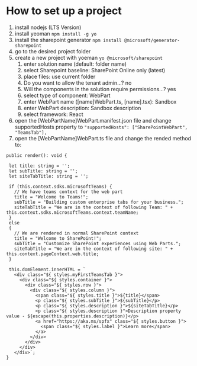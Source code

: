# How to set up a project

1. install nodejs (LTS Version)
2. install yeoman `npm install -g yo`
3. install the sharepoint generator `npm install @microsoft/generator-sharepoint`
4. go to the desired project folder
5. create a new project with yoeman `yo @microsoft/sharepoint`
   1. enter solution name (default: folder name)
   2. select Sharepoint baseline: SharePoint Online only (latest)
   3. place files: use current folder
   4. Do you want to allow the tenant admin...? no
   5. Will the components in the solution require permissions...? yes
   6. select type of component: WebPart
   7. enter WebPart name ([name]WebPart.ts, [name].tsx): Sandbox
   8. enter WebPart description: Sandbox description
   9. select framework: React
 6. open the [WebPartName]WebPart.manifest.json file and change supportedHosts property to `"supportedHosts": ["SharePointWebPart", "TeamsTab"],`
 7. open the [WebPartName]WebPart.ts file and change the rended method to:
 ~~~tsx
 public render(): void {

  let title: string = '';
  let subTitle: string = '';
  let siteTabTitle: string = '';

  if (this.context.sdks.microsoftTeams) {
    // We have teams context for the web part
    title = "Welcome to Teams!";
    subTitle = "Building custom enterprise tabs for your business.";
    siteTabTitle = "We are in the context of following Team: " + this.context.sdks.microsoftTeams.context.teamName;
  }
  else
  {
    // We are rendered in normal SharePoint context
    title = "Welcome to SharePoint!";
    subTitle = "Customize SharePoint experiences using Web Parts.";
    siteTabTitle = "We are in the context of following site: " + this.context.pageContext.web.title;
  }

  this.domElement.innerHTML = `
    <div class="${ styles.myFirstTeamsTab }">
      <div class="${ styles.container }">
        <div class="${ styles.row }">
          <div class="${ styles.column }">
            <span class="${ styles.title }">${title}</span>
            <p class="${ styles.subTitle }">${subTitle}</p>
            <p class="${ styles.description }">${siteTabTitle}</p>
            <p class="${ styles.description }">Description property value - ${escape(this.properties.description)}</p>
            <a href="https://aka.ms/spfx" class="${ styles.button }">
              <span class="${ styles.label }">Learn more</span>
            </a>
          </div>
        </div>
      </div>
    </div>`;
}
~~~
